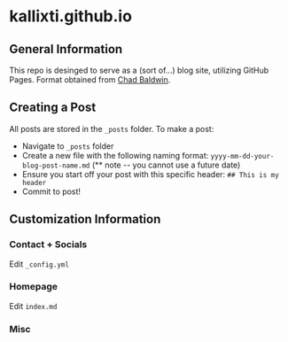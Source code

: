 # kallixti.github.io

## General Information
This repo is desinged to serve as a (sort of...) blog site, utilizing GitHub Pages. Format obtained from [Chad Baldwin](https://chadbaldwin.net/2021/03/14/how-to-build-a-sql-blog.html).

## Creating a Post
All posts are stored in the `_posts` folder. To make a post:
- Navigate to `_posts` folder
- Create a new file with the following naming format: `yyyy-mm-dd-your-blog-post-name.md` (** note -- you cannot use a future date)
- Ensure you start off your post with this specific header: `## This is my header`
- Commit to post!

## Customization Information

### Contact + Socials
Edit `_config.yml`

### Homepage
Edit `index.md`

### Misc



